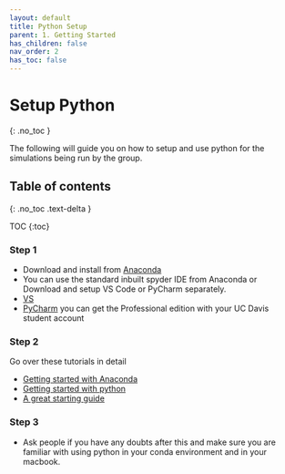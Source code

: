 ```yaml
---
layout: default
title: Python Setup
parent: 1. Getting Started
has_children: false
nav_order: 2
has_toc: false
---
```


# Setup Python

{: .no_toc }

The following will guide you on how to setup and use python for the simulations being run by the group.

## Table of contents
{: .no_toc .text-delta }

TOC
{:toc}

### Step 1

- Download and install from [Anaconda](https://www.anaconda.com/products/distribution)
- You can use the standard inbuilt spyder IDE from Anaconda or Download and setup VS Code or PyCharm separately.
- [VS](https://code.visualstudio.com/)
- [PyCharm](https://www.jetbrains.com/pycharm/download/#section=windows) you can get the Professional edition with your UC Davis student account

### Step 2
Go over these tutorials in detail

- [Getting started with Anaconda](https://docs.anaconda.com/anaconda/user-guide/getting-started/)
- [Getting started with python](https://www.python.org/about/gettingstarted/)
- [A great starting guide](https://www.w3schools.com/python/python_getstarted.asp)

### Step 3

- Ask people if you have any doubts after this and make sure you are familiar with using python in your conda environment and in your macbook.
